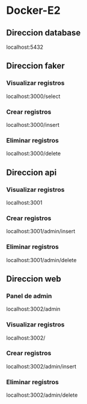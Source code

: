 # Docker-E2

## Direccion database

localhost:5432

## Direccion faker

### Visualizar registros

localhost:3000/select

### Crear registros

localhost:3000/insert

### Eliminar registros

localhost:3000/delete

## Direccion api

### Visualizar registros

localhost:3001

### Crear registros

localhost:3001/admin/insert

### Eliminar registros

localhost:3001/admin/delete

## Direccion web

### Panel de admin

localhost:3002/admin

### Visualizar registros

localhost:3002/

### Crear registros

localhost:3002/admin/insert

### Eliminar registros

localhost:3002/admin/delete
